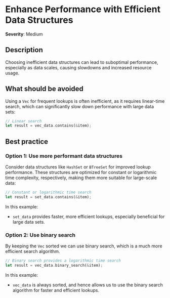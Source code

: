 # Enhance Performance with Efficient Data Structures

**Severity**: Medium

## Description

Choosing inefficient data structures can lead to suboptimal performance, especially as data scales, causing slowdowns
and increased resource usage.

## What should be avoided

Using a `Vec` for frequent lookups is often inefficient, as it requires linear-time search, which can significantly slow down performance with large data sets:

```rust
// Linear search
let result = vec_data.contains(&item);
```

## Best practice

### Option 1: Use more performant data structures

Consider data structures like `HashSet` or `BTreeSet` for improved lookup performance. These structures are optimized for constant or logarithmic time complexity, respectively, making them more suitable for large-scale data:

```rust
// Constant or logarithmic time search
let result = set_data.contains(&item);
```

In this example:

- `set_data` provides faster, more efficient lookups, especially beneficial for large data sets.

### Option 2: Use binary search

By keeping the `Vec` sorted we can use binary search, which is a much more efficient search algorithm.

```rust
// Binary search provides a logarithmic time search
let result = vec_data.binary_search(&item);
```

In this example:

- `vec_data` is always sorted, and hence allows us to use the binary search algorithm for faster and efficient lookups.

